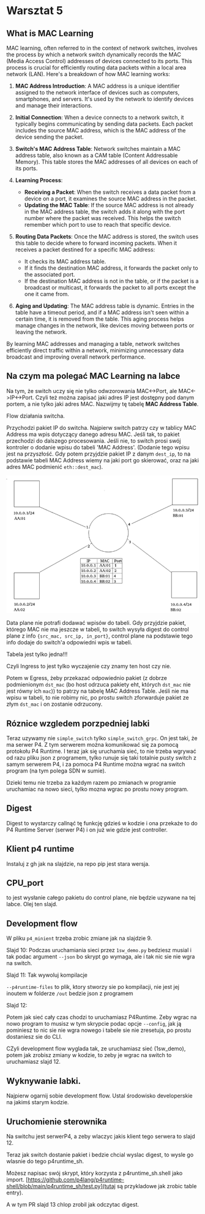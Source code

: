 # Warsztat 5

## What is MAC Learning

MAC learning, often referred to in the context of network switches, involves the process by which a network switch dynamically records the MAC (Media Access Control) addresses of devices connected to its ports. This process is crucial for efficiently routing data packets within a local area network (LAN). Here's a breakdown of how MAC learning works:

1. **MAC Address Introduction**: A MAC address is a unique identifier assigned to the network interface of devices such as computers, smartphones, and servers. It's used by the network to identify devices and manage their interactions.

2. **Initial Connection**: When a device connects to a network switch, it typically begins communicating by sending data packets. Each packet includes the source MAC address, which is the MAC address of the device sending the packet.

3. **Switch's MAC Address Table**: Network switches maintain a MAC address table, also known as a CAM table (Content Addressable Memory). This table stores the MAC addresses of all devices on each of its ports.

4. **Learning Process**:
    - **Receiving a Packet**: When the switch receives a data packet from a device on a port, it examines the source MAC address in the packet.
    - **Updating the MAC Table**: If the source MAC address is not already in the MAC address table, the switch adds it along with the port number where the packet was received. This helps the switch remember which port to use to reach that specific device.

5. **Routing Data Packets**: Once the MAC address is stored, the switch uses this table to decide where to forward incoming packets. When it receives a packet destined for a specific MAC address:
    - It checks its MAC address table.
    - If it finds the destination MAC address, it forwards the packet only to the associated port.
    - If the destination MAC address is not in the table, or if the packet is a broadcast or multicast, it forwards the packet to all ports except the one it came from.

6. **Aging and Updating**: The MAC address table is dynamic. Entries in the table have a timeout period, and if a MAC address isn't seen within a certain time, it is removed from the table. This aging process helps manage changes in the network, like devices moving between ports or leaving the network.

By learning MAC addresses and managing a table, network switches efficiently direct traffic within a network, minimizing unnecessary data broadcast and improving overall network performance.

## Na czym ma polegać MAC Learning na labce

Na tym, że switch uczy się nie tylko odwzorowania MAC<->Port, ale MAC<->IP<->Port. Czyli też można zapisać jaki adres IP jest dostępny pod danym portem, a nie tylko jaki adres MAC. Nazwijmy tę tabelę **MAC Address Table**. 

Flow działania switcha.

Przychodzi pakiet IP do switcha. Najpierw switch patrzy czy w tablicy MAC Address ma wpis dotyczący danego adresu MAC. Jeśli tak, to pakiet przechodzi do dalszego procesowania. Jeśli nie, to switch prosi swój kontroler o dodanie wpisu do tabeli 'MAC Address'. (Dodanie tego wpisu jest na przyszłość. Gdy potem przyjdzie pakiet IP z danym `dest_ip`, to na podstawie tabeli MAC Address wiemy na jaki port go skierować, oraz na jaki adres MAC podmienić `eth::dest_mac`).

![](img/1.png)

Data plane nie potrafi dodawać wpisów do tabeli. Gdy przyjdzie pakiet, którego MAC nie ma jeszcze w tabeli, to switch wysyła digest do control plane z info `{src_mac, src_ip, in_port}`, control plane na podstawie tego info dodaje do switch'a odpowiedni wpis w tabeli.

Tabela jest tylko jedna!!!

Czyli Ingress to jest tylko wyczajenie czy znamy ten host czy nie.

Potem w Egress, żeby przekazać odpowiednio pakiet (z dobrze podmienionym `dst_mac` (bo host odrzuca pakiety eht, których `dst_mac` nie jest równy ich `mac`)) to patrzy na tabelę MAC Address Table. Jeśli nie ma wpisu w tabeli, to nie robimy nic, po prostu switch zforwarduje pakiet ze złym `dst_mac` i on zostanie odrzucony. 	


## Róznice wzgledem porzpedniej labki

Teraz uzywamy nie `simple_switch` tylko `simple_switch_grpc`. On jest taki, że ma serwer P4. Z tym serwerem można komunikować się za pomocą protokołu P4 Runtime. I teraz jak się uruchamia sieć, to nie trzeba wgrywać od razu pliku json z programem, tylko runuje się taki totalnie pusty switch z samym serwerem P4, i za pomoca P4 Runtime można wgrać na switch program (na tym polega SDN w sumie). 

Dzieki temu nie trzeba za każdym razem po zmianach w programie uruchamiac na nowo sieci, tylko mozna wgrac po prostu nowy program. 

## Digest
Digest to wystarczy callnąć tę funkcję gdzieś w kodzie i ona przekaże to do P4 Runtime Server (serwer P4) i on już wie gdzie jest controller.

## Klient p4 runtime
Instaluj z gh jak na slajdzie, na repo pip jest stara wersja. 

## CPU_port
to jest wysłanie całego pakietu do control plane, nie będzie uzywane na tej labce. Olej ten slajd.

## Development flow
W pliku `p4_minient` trzeba zrobic zmiane jak na slajdzie 9.

Slajd 10:
Podczas uruchamiania sieci przez `1sw_demo.py` bedziesz musial i tak podac argument `--json` bo skrypt go wymaga, ale i tak nic sie nie wgra na switch.

Slajd 11:
Tak wywoluj kompilacje 

`--p4runtime-files` to plik, ktory stworzy sie po kompilacji, nie jest jej inoutem
w folderze `/out` bedzie json z programem

Slajd 12:

Potem jak sieć cały czas chodzi to uruchamiasz P4Runtime. Zeby wgrac na nowo program to musisz w tym skrypcie podac opcje `--config`, jak ją pominiesz to nic sie nie wgra nowego i tabele sie nie zresetuja, po prostu dostaniesz sie do CLI.

CZyli development flow wyglada tak, ze  uruchamiasz sieć (1sw_demo), potem jak zrobisz zmiany w kodzie, to zeby je wgrac na switch to uruchamiasz slajd 12.


## Wyknywanie labki.

Najpierw ogarnij sobie development flow. Ustal środowisko developerskie na jakimś starym kodzie. 

## Uruchomienie sterownika

Na switchu jest serwerP4, a zeby wlaczyc jakis klient tego serwera to slajd 12.

Teraz jak switch dostanie pakiet i bedzie chcial wyslac digest, to wysle go wlasnie do tego p4runtime_sh. 

Możesz napisac swój skrypt, który korzysta z p4runtime_sh.shell jako import. [https://github.com/p4lang/p4runtime-shell/blob/main/p4runtime_sh/test.py](tutaj są przykladowe jak zrobic table entry).

A w tym PR slajd 13 chlop zrobil jak odczytac digest.
